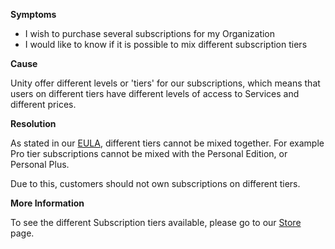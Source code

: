 

**Symptoms**


- I wish to purchase several subscriptions for my Organization
- I would like to know if it is possible to mix different subscription tiers



**Cause**



Unity offer different levels or 'tiers' for our subscriptions, which means that users on different tiers have different levels of access to Services and different prices.



**Resolution**



As stated in our [EULA](http://unity3d.com/legal/eula), different tiers cannot be mixed together. For example Pro tier subscriptions cannot be mixed with the Personal Edition, or Personal Plus.



Due to this, customers should not own subscriptions on different tiers.



**More Information**



To see the different Subscription tiers available, please go to our [Store](https://store.unity.com/) page.

